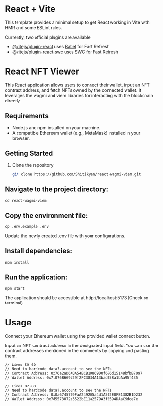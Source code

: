 # React + Vite

This template provides a minimal setup to get React working in Vite with HMR and some ESLint rules.

Currently, two official plugins are available:

- [@vitejs/plugin-react](https://github.com/vitejs/vite-plugin-react/blob/main/packages/plugin-react/README.md) uses [Babel](https://babeljs.io/) for Fast Refresh
- [@vitejs/plugin-react-swc](https://github.com/vitejs/vite-plugin-react-swc) uses [SWC](https://swc.rs/) for Fast Refresh

# React NFT Viewer

This React application allows users to connect their wallet, input an NFT contract address, and fetch NFTs owned by the connected wallet. It leverages the wagmi and viem libraries for interacting with the blockchain directly.

## Requirements

- Node.js and npm installed on your machine.
- A compatible Ethereum wallet (e.g., MetaMask) installed in your browser.

## Getting Started

1. Clone the repository:

   ```bash
   git clone https://github.com/Shitikyan/react-wagmi-viem.git
   ```

## Navigate to the project directory:

```
cd react-wagmi-viem
```

## Copy the environment file:

```
cp .env.example .env
```

Update the newly created .env file with your configurations.

## Install dependencies:

```
npm install
```

## Run the application:

```
npm start
```

The application should be accessible at http://localhost:5173 (Check on terminal).

# Usage

Connect your Ethereum wallet using the provided wallet connect button.

Input an NFT contract address in the designated input field. You can use the contract addresses mentioned in the comments by copying and pasting them.

```
// Lines 59-60
// Need to hardcode data?.account to see the NFTs
// Contract Address: 0x76a2aD6A0A54BCB1D869D0f676d15148bfbB7097
// Wallet Address: 0x71076B669b29f2FC3884A13bad658a1bAa95f435
```

```
// Lines 87-88
// Need to hardcode data?.account to see the NFTs
// Contract Address: 0x0a67457f9FaA2492D5a4d1A502E0FE1382B1D232
// Wallet Address: 0x7d5573072e3522bE11a2579A3f0594DAaC9dce7e
```
